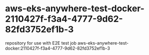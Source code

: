 # aws-eks-anywhere-test-docker-2110427f-f3a4-4777-9d62-82fd3752ef1b-3
repository for use with E2E test job aws-eks-anywhere-test-docker:2110427f-f3a4-4777-9d62-82fd3752ef1b-3
